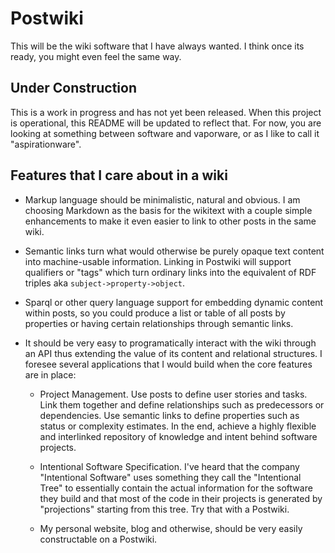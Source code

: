 Postwiki
========

This will be the wiki software that I have always wanted.  I think once its
ready, you might even feel the same way.

Under Construction
------------------

This is a work in progress and has not yet been released.  When this project is
operational, this README will be updated to reflect that.  For now, you are
looking at something between software and vaporware, or as I like to call it
"aspirationware".

Features that I care about in a wiki
------------------------------------

* Markup language should be minimalistic, natural and obvious.  I am choosing
  Markdown as the basis for the wikitext with a couple simple enhancements to
  make it even easier to link to other posts in the same wiki.

* Semantic links turn what would otherwise be purely opaque text content into
  machine-usable information.  Linking in Postwiki will support qualifiers or
  "tags" which turn ordinary links into the equivalent of RDF triples aka
  `subject->property->object`.

* Sparql or other query language support for embedding dynamic content within
  posts, so you could produce a list or table of all posts by properties or
  having certain relationships through semantic links.

* It should be very easy to programatically interact with the wiki through an
  API thus extending the value of its content and relational structures.  I
  foresee several applications that I would build when the core features are in
  place:

  * Project Management.  Use posts to define user stories and tasks.  Link them
    together and define relationships such as predecessors or dependencies.  Use
    semantic links to define properties such as status or complexity estimates.
    In the end, achieve a highly flexible and interlinked repository of
    knowledge and intent behind software projects.

  * Intentional Software Specification.  I've heard that the company
    "Intentional Software" uses something they call the "Intentional Tree" to
    essentially contain the actual information for the software they build and
    that most of the code in their projects is generated by "projections"
    starting from this tree.  Try that with a Postwiki.

  * My personal website, blog and otherwise, should be very easily
    constructable on a Postwiki.


